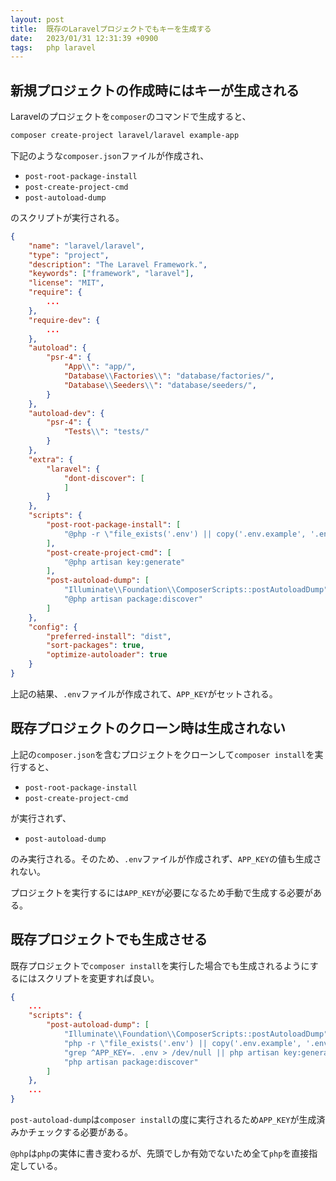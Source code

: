 ```yaml
---
layout: post
title:  既存のLaravelプロジェクトでもキーを生成する
date:   2023/01/31 12:31:39 +0900
tags:   php laravel
---
```


## 新規プロジェクトの作成時にはキーが生成される

Laravelのプロジェクトを`composer`のコマンドで生成すると、

```sh
composer create-project laravel/laravel example-app
```

下記のような`composer.json`ファイルが作成され、

-   `post-root-package-install`
-   `post-create-project-cmd`
-   `post-autoload-dump`

のスクリプトが実行される。

```json
{
    "name": "laravel/laravel",
    "type": "project",
    "description": "The Laravel Framework.",
    "keywords": ["framework", "laravel"],
    "license": "MIT",
    "require": {
        ...
    },
    "require-dev": {
        ...
    },
    "autoload": {
        "psr-4": {
            "App\\": "app/",
            "Database\\Factories\\": "database/factories/",
            "Database\\Seeders\\": "database/seeders/",
        }
    },
    "autoload-dev": {
        "psr-4": {
            "Tests\\": "tests/"
        }
    },
    "extra": {
        "laravel": {
            "dont-discover": [
            ]
        }
    },
    "scripts": {
        "post-root-package-install": [
            "@php -r \"file_exists('.env') || copy('.env.example', '.env');\""
        ],
        "post-create-project-cmd": [
            "@php artisan key:generate"
        ],
        "post-autoload-dump": [
            "Illuminate\\Foundation\\ComposerScripts::postAutoloadDump",
            "@php artisan package:discover"
        ]
    },
    "config": {
        "preferred-install": "dist",
        "sort-packages": true,
        "optimize-autoloader": true
    }
}
```

上記の結果、`.env`ファイルが作成されて、`APP_KEY`がセットされる。

## 既存プロジェクトのクローン時は生成されない

上記の`composer.json`を含むプロジェクトをクローンして`composer install`を実行すると、

-   `post-root-package-install`
-   `post-create-project-cmd`

が実行されず、

-   `post-autoload-dump`

のみ実行される。そのため、`.env`ファイルが作成されず、`APP_KEY`の値も生成されない。

プロジェクトを実行するには`APP_KEY`が必要になるため手動で生成する必要がある。

## 既存プロジェクトでも生成させる

既存プロジェクトで`composer install`を実行した場合でも生成されるようにするにはスクリプトを変更すれば良い。

```json
{
    ...
    "scripts": {
        "post-autoload-dump": [
            "Illuminate\\Foundation\\ComposerScripts::postAutoloadDump",
            "php -r \"file_exists('.env') || copy('.env.example', '.env');\"",
            "grep ^APP_KEY=. .env > /dev/null || php artisan key:generate",
            "php artisan package:discover"
        ]
    },
    ...
}
```

`post-autoload-dump`は`composer install`の度に実行されるため`APP_KEY`が生成済みかチェックする必要がある。

`@php`は`php`の実体に書き変わるが、先頭でしか有効でないため全て`php`を直接指定している。
